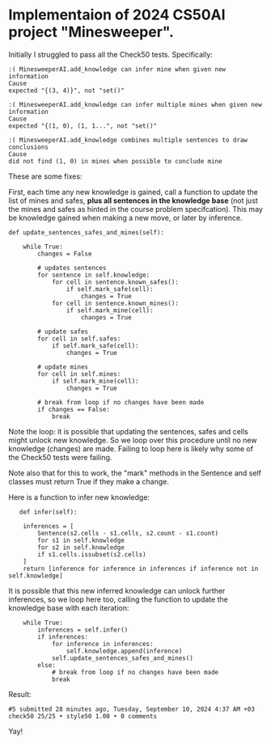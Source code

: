 # Implementaion of 2024 CS50AI project "Minesweeper".

Initially I struggled to pass all the Check50 tests. Specifically:

    :( MinesweeperAI.add_knowledge can infer mine when given new information
    Cause
    expected "{(3, 4)}", not "set()"

    :( MinesweeperAI.add_knowledge can infer multiple mines when given new information
    Cause
    expected "{(1, 0), (1, 1...", not "set()"

    :( MinesweeperAI.add_knowledge combines multiple sentences to draw conclusions
    Cause
    did not find (1, 0) in mines when possible to conclude mine

These are some fixes:

First, each time any new knowledge is gained, call a function to update the list of mines and safes, **plus all sentences in the knowledge base** (not just the mines and safes as hinted in the course problem specifcation). This may be knowledge gained when making a new move, or later by inference.

    def update_sentences_safes_and_mines(self):
     
        while True:
            changes = False

            # updates sentences
            for sentence in self.knowledge:
                for cell in sentence.known_safes():
                    if self.mark_safe(cell):
                        changes = True
                for cell in sentence.known_mines():
                    if self.mark_mine(cell):
                        changes = True

            # update safes
            for cell in self.safes:
                if self.mark_safe(cell):
                    changes = True

            # update mines
            for cell in self.mines:
                if self.mark_mine(cell):
                    changes = True

            # break from loop if no changes have been made
            if changes == False:
                break

Note the loop: it is possible that updating the sentences, safes and cells might unlock new knowledge. So we loop over this procedure until no new knowledge (changes) are made. Failing to loop here is likely why some of the Check50 tests were failing.

Note also that for this to work, the "mark" methods in the Sentence and self classes must return True if they make a change.

Here is a function to infer new knowledge:

       def infer(self):

        inferences = [
            Sentence(s2.cells - s1.cells, s2.count - s1.count)
            for s1 in self.knowledge
            for s2 in self.knowledge
            if s1.cells.issubset(s2.cells)
        ]
        return [inference for inference in inferences if inference not in self.knowledge]

It is possible that this new inferred knowledge can unlock further inferences, so we loop here too, calling the function to update the knowledge base with each iteration:

        while True:
            inferences = self.infer()
            if inferences:
                for inference in inferences:
                    self.knowledge.append(inference)
                self.update_sentences_safes_and_mines()
            else:
                # break from loop if no changes have been made
                break


Result:

    #5 submitted 28 minutes ago, Tuesday, September 10, 2024 4:37 AM +03
    check50 25/25 • style50 1.00 • 0 comments
    
Yay!


   


